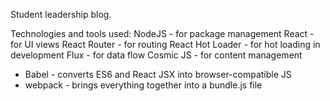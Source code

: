 Student leadership blog. 

Technologies and tools used:
	NodeJS - for package management 
	React - for UI views
	React Router - for routing
	React Hot Loader - for hot loading in development
	Flux - for data flow
	Cosmic JS - for content management


* Babel - converts ES6 and React JSX into browser-compatible JS
* webpack - brings everything together into a bundle.js file